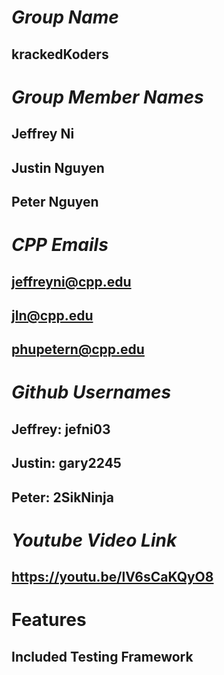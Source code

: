 # _Group Name_
## krackedKoders
##
##
##
# _Group Member Names_
## Jeffrey Ni
## Justin Nguyen
## Peter Nguyen
##
##
##
# _CPP Emails_
## jeffreyni@cpp.edu
## jln@cpp.edu
## phupetern@cpp.edu
##
##
##
# _Github Usernames_
## Jeffrey: jefni03
## Justin: gary2245
## Peter: 2SikNinja
##
##
##
# _Youtube Video Link_
## https://youtu.be/lV6sCaKQyO8
##
##
##
# Features
## Included Testing Framework
